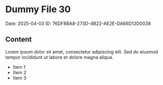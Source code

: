 # Dummy File 30

Date: 2025-04-03
ID: 76DF8BA8-273D-4B22-AE2E-DA66D12D0038

## Content

Lorem ipsum dolor sit amet, consectetur adipiscing elit.
Sed do eiusmod tempor incididunt ut labore et dolore magna aliqua.

* Item 1
* Item 2
* Item 3

